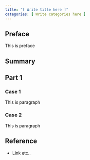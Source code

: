 ```yaml
---
title: "[ Write title here ]"
categories: [ Write categories here ]
---
```


## Preface

This is preface

## Summary

## Part 1

### Case 1

This is paragraph

### Case 2

This is paragraph

## Reference
* Link etc..
